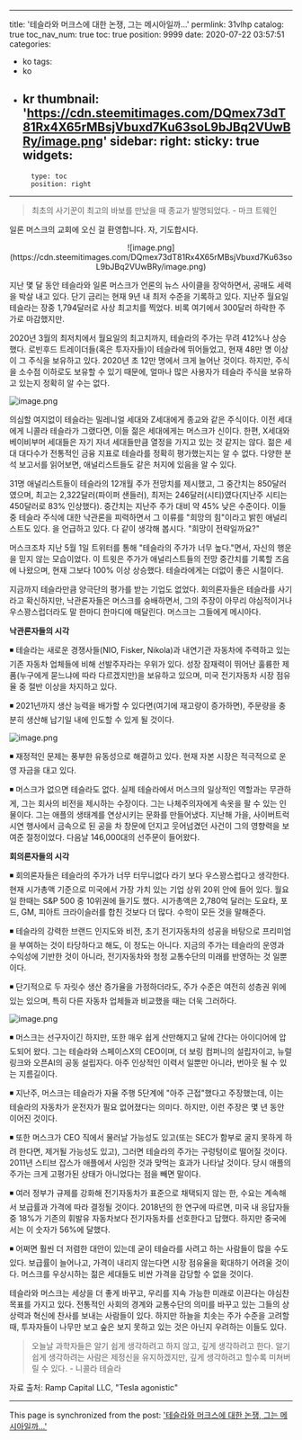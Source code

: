 
---
title: '테슬라와 머크스에 대한 논쟁, 그는 메시아일까...'
permlink: 31vlhp
catalog: true
toc_nav_num: true
toc: true
position: 9999
date: 2020-07-22 03:57:51
categories:
- ko
tags:
- ko
- kr
thumbnail: 'https://cdn.steemitimages.com/DQmex73dT81Rx4X65rMBsjVbuxd7Ku63soL9bJBq2VUwBRy/image.png'
sidebar:
    right:
        sticky: true
widgets:
    -
        type: toc
        position: right
---


>최초의 사기꾼이 최고의 바보를 만났을 때 종교가 발명되었다. - 마크 트웨인

일론 머스크의 교회에 오신 걸 환영합니다. 자, 기도합시다. 

<center>
![image.png](https://cdn.steemitimages.com/DQmex73dT81Rx4X65rMBsjVbuxd7Ku63soL9bJBq2VUwBRy/image.png)
</center>

지난 몇 달 동안 테슬라와 일론 머스크가 언론의 뉴스 사이클을 장악하면서, 공매도 세력을 박살 내고 있다. 단기 금리는 현재 9년 내 최저 수준을 기록하고 있다. 지난주 월요일 테슬라는 장중 1,794달러로 사상 최고치를 찍었다. 비록 여기에서 300달러 하락한 주가로 마감했지만.

 

2020년 3월의 최저치에서 월요일의 최고치까지, 테슬라의 주가는 무려 412%나 상승했다. 로빈후드 트레이더들(혹은 투자자들)이 테슬라에 뛰어들었고, 현재 48만 명 이상이 그 주식을 보유하고 있다. 2020년 초 12만 명에서 크게 늘어난 것이다. 하지만, 주식을 소수점 이하로도 보유할 수 있기 때문에, 얼마나 많은 사용자가 테슬라 주식을 보유하고 있는지 정확히 알 수는 없다.

![image.png](https://cdn.steemitimages.com/DQmZjp7UVXQ7mk7dab7DGUUzRpN4JZj29gJXunRqtUCWnhg/image.png)

의심할 여지없이 테슬라는 밀레니얼 세대와 Z세대에게 종교와 같은 주식이다. 이전 세대에게 니콜라 테슬라가 그랬다면, 이들 젊은 세대에게는 머스크가 신이다. 한편, X세대와 베이비부머 세대들은 자기 자녀 세대들만큼 열정을 가지고 있는 것 같지는 않다. 젊은 세대 대다수가 전통적인 금융 지표로 테슬라를 정확히 평가했는지는 알 수 없다. 다양한 분석 보고서를 읽어보면, 애널리스트들도 같은 처지에 있음을 알 수 있다.

 

31명 애널리스트들이 테슬라의 12개월 주가 전망치를 제시했고, 그 중간치는 850달러였으며, 최고는 2,322달러(파이퍼 샌들러), 최저는 246달러(시티)였다(지난주 시티는 450달러로 83% 인상했다). 중간치는 지난주 주가 대비 약 45% 낮은 수준이다. 이들 중 테슬라 주식에 대한 낙관론을 피력하면서 그 이류를 "희망의 힘"이라고 밝힌 애널리스트도 있다. 을 언급하고 있다. 다 같이 생각해 봅시다. "희망이 전략일까요?"

 

머스크조차 지난 5월 1일 트위터를 통해 "테슬라의 주가가 너무 높다."면서, 자신의 행운을 믿지 않는 모습이었다. 이 트윗은 주가가 애널리스트들의 전망 중간치를 기록할 즈음에 나왔으며, 현재 그보다 100% 이상 상승했다. 테슬라에게는 더없이 좋은 시절이다.

 

지금까지 테슬라만큼 양극단의 평가를 받는 기업도 없었다. 회의론자들은 테슬라를 사기라고 확신하지만, 낙관론자들은 머스크를 숭배하면서, 그의 주장이 아무리 야심적이거나 우스꽝스럽더라도 말 한마디 한마디에 매달린다. 머스크는 그들에게 메시아다.

 

**낙관론자들의 시각**

 

◾ 테슬라는 새로운 경쟁사들(NIO, Fisker, Nikola)과 내연기관 자동차에 주력하고 있는 기존 자동차 업체들에 비해 선발주자라는 우위가 있다. 성장 잠재력이 뛰어난 훌륭한 제품(누구에게 묻느냐에 따라 다르겠지만)을 보유하고 있으며, 미국 전기자동차 시장 점유율 중 절반 이상을 차지하고 있다. 

 

◾ 2021년까지 생산 능력을 배가할 수 있다면(여기에 재고량이 증가하면), 주문량을 충분히 생산해 납기일 내에 인도할 수 있게 될 것이다.

![image.png](https://cdn.steemitimages.com/DQmYAFAeZa2xVNrbAC7wvzp8DfZT54c8sTuAF8TTA3KNoiz/image.png)

◾ 재정적인 문제는 풍부한 유동성으로 해결하고 있다. 현재 자본 시장은 적극적으로 운영 자금을 대고 있다. 

 

◾ 머스크가 없으면 테슬라도 없다. 실제 테슬라에서 머스크의 일상적인 역할과는 무관하게, 그는 회사의 비전을 제시하는 수장이다. 그는 나체주의자에게 속옷을 팔 수 있는 인물이다. 그는 애플의 생태계를 연상시키는 문화를 만들어냈다. 지난해 가을, 사이버트럭 시연 행사에서 금속으로 된 공을 차 창문에 던지고 웃어넘겼던 사건이 그의 영향력을 보여준 절정이었다. 다음날 146,000대의 선주문이 들어왔다.

 

**회의론자들의 시각**

 

◾ 회의론자들은 테슬라의 주가가 너무 터무니없다 라기 보다 우스꽝스럽다고 생각한다. 현재 시가총액 기준으로 미국에서 가장 가치 있는 기업 상위 20위 안에 들어 있다. 월요일 한때는 S&P 500 중 10위권에 들기도 했다. 시가총액은 2,780억 달러는 도요타, 포드, GM, 피아트 크라이슬러를 합친 것보다 더 많다. 수학이 모든 것을 말해준다.

 

◾ 테슬라의 강력한 브랜드 인지도와 비전, 초기 전기자동차의 성공을 바탕으로 프리미엄을 부여하는 것이 타당하다고 해도, 이 정도는 아니다. 지금의 주가는 테슬라의 운영과 수익성에 기반한 것이 아니라, 전기자동차와 청정 교통수단의 미래를 반영하는 것 일뿐이다.

 

◾ 단기적으로 두 자릿수 생산 증가율을 가정하더라도, 주가 수준은 여전히 성층권 위에 있는 있으며, 특히 다른 자동차 업체들과 비교했을 때는 더욱 그러하다.

![image.png](https://cdn.steemitimages.com/DQmXijvsPDFNrVwmBQtKwfHpbmXAp51YVjzWF9cys2UeW8r/image.png)

◾ 머스크는 선구자이긴 하지만, 또한 매우 쉽게 산만해지고 달에 간다는 아이디어에 압도되어 왔다. 그는 테슬라와 스페이스X의 CEO이며, 더 보링 컴퍼니의 설립자이고, 뉴럴링크와 오픈AI의 공동 설립자다. 아주 인상적인 이력서 일뿐만 아니라, 번아웃 될 수 있는 지름길이다.

 

◾ 지난주, 머스크는 테슬라가 자율 주행 5단계에 "아주 근접"했다고 주장했는데, 이는 테슬라의 자동차가 운전자가 필요 없어졌다는 의미다. 하지만, 이런 주장은 몇 년 동안 이어진 것이다. 

 

◾ 또한 머스크가 CEO 직에서 물러날 가능성도 있고(또는 SEC가 함부로 굴지 못하게 하려 한다면, 제거될 가능성도 있고), 그러면 테슬라의 주가는 구렁텅이로 떨어질 것이다. 2011년 스티브 잡스가 애플에서 사임한 것과 맞먹는 효과가 나타날 것이다. 당시 애플의 주가는 크게 고평가된 상태가 아니었다는 점을 빼면 말이다.

 

◾ 여러 정부가 규제를 강화해 전기자동차가 표준으로 채택되지 않는 한, 수요는 계속해서 보급률과 가격에 따라 결정될 것이다. 2018년의 한 연구에 따르면, 미국 내 응답자들 중 18%가 기존의 휘발유 자동차보다 전기자동차를 선호한다고 답했다. 하지만 중국에서는 이 숫자가 56%에 달했다. 

 

◾ 어쩌면 훨씬 더 저렴한 대안이 있는데 굳이 테슬라를 사려고 하는 사람들이 많을 수도 있다. 보급률이 늘어나고, 가격이 내리지 않는다면 시장 점유율을 확대하기 어려울 것이다. 머스크를 우상시하는 젊은 세대들도 비싼 가격을 감당할 수 없을 것이다.

 

테슬라와 머스크는 세상을 더 좋게 바꾸고, 우리를 지속 가능한 미래로 이끈다는 야심찬 목표를 가지고 있다. 전통적인 사회의 경계와 교통수단의 의미를 바꾸고 있는 그들의 상상력과 혁신에 찬사를 보내는 사람들이 있다. 하지만 하늘을 치솟는 주가 수준을 고려할 때, 투자자들이 나무만 보고 숲은 보지 못하고 있는 것은 아닌지 우려하는 이들도 있다.

>오늘날 과학자들은 알기 쉽게 생각하려고 하지 않고, 깊게 생각하려고 한다. 알기 쉽게 생각하려는 사람은 제정신을 유지하겠지만, 깊게 생각하려고 할수록 미쳐버릴 수 있다. - 니콜라 테슬라

 

자료 출처: Ramp Capital LLC, "Tesla agonistic"

- - -

This page is synchronized from the post: ['테슬라와 머크스에 대한 논쟁, 그는 메시아일까...'](https://steemit.com/@pius.pius/31vlhp)
